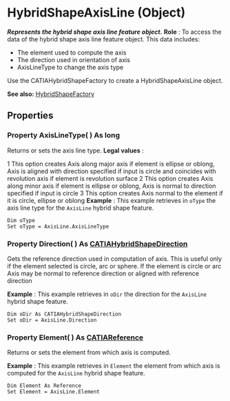 # HybridShapeAxisLine (Object)

**_Represents the hybrid shape axis line feature object._**
**Role** : To access the data of the hybrid shape axis line feature object. This data includes:

  * The element used to compute the axis
  * The direction used in orientation of axis
  * AxisLineType to change the axis type

Use the CATIAHybridShapeFactory to create a HybridShapeAxisLine object.

**See also:**      [HybridShapeFactory](../GSMInterfaces/interface_HybridShapeFactory_68680.md)

## Properties

### Property **AxisLineType**( ) As long

Returns or sets the axis line type.
**Legal values** :

1
    This option creates Axis along major axis if element is ellipse or oblong, Axis is aligned with direction specified if input is circle and coincides with revolution axis if element is revolution surface
2
    This option creates Axis along minor axis if element is ellipse or oblong, Axis is normal to direction specified if input is circle
3
    This option creates Axis normal to the element if it is circle, ellipse or oblong
**Example** :      This example retrieves in `oType` the axis line type for the `AxisLine` hybrid shape feature.

```VBScript
Dim oType
Set oType = AxisLine.AxisLineType

```

### Property **Direction**( ) As [CATIAHybridShapeDirection](../GSMInterfaces/interface_HybridShapeDirection_84226.md)

Gets the reference direction used in computation of axis.
This is useful only if the element selected is circle, arc or sphere. If the element is circle or arc Axis may be normal to reference direction or aligned with reference direction

**Example** :      This example retrieves in `oDir` the direction for the `AxisLine` hybrid shape feature.

```VBScript
Dim oDir As CATIAHybridShapeDirection
Set oDir = AxisLine.Direction

```

### Property **Element**( ) As [CATIAReference](../InfInterfaces/interface_Reference_17481.md)

Returns or sets the element from which axis is computed.

**Example** :      This example retrieves in `Element` the element from which axis is computed for the `AxisLine` hybrid shape feature.

```VBScript
Dim Element As Reference
Set Element = AxisLine.Element

```